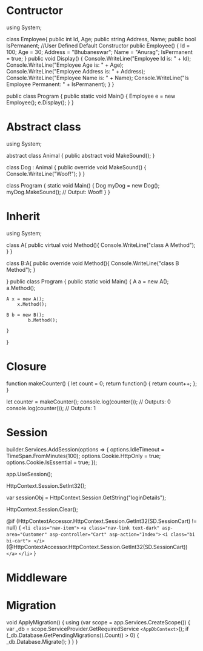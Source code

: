 # Contructor

using System;

class Employee{
public int Id, Age;
        public string Address, Name;
        public bool IsPermanent;
        //User Defined Default Constructor
        public Employee()
        {
            Id = 100;
            Age = 30;
            Address = "Bhubaneswar";
            Name = "Anurag";
            IsPermanent = true;
        }
        public void Display()
        {
            Console.WriteLine("Employee Id is:  " + Id);
            Console.WriteLine("Employee Age is:  " + Age);
            Console.WriteLine("Employee Address is:  " + Address);
            Console.WriteLine("Employee Name is:  " + Name);
            Console.WriteLine("Is Employee Permanent:  " + IsPermanent);
        }
}

public class Program
{
	public static void Main()
	{
		Employee e = new Employee();
		e.Display();
	}
}

# Abstract class

using System;

abstract class Animal
{
    public abstract void MakeSound();
}

class Dog : Animal
{
    public override void MakeSound()
    {
        Console.WriteLine("Woof!");
    }
}

class Program
{
    static void Main()
    {
        Dog myDog = new Dog();
        myDog.MakeSound();  // Output: Woof!
    }
}

# Inherit

using System;

class A{
	public virtual void Method(){
	Console.WriteLine("class A Method");
	}
}

class B:A{
public override void Method(){
	Console.WriteLine("class B Method");
}

}
public class Program
{
	public static void Main()
	{
		A a = new A();
			a.Method();

    A x = new A();
		x.Method();

    B b = new B();
			b.Method();

    }
}

# Closure

function makeCounter() {
  let count = 0;
  return function() {
    return count++;
  };
}

let counter = makeCounter();
console.log(counter()); // Outputs: 0
console.log(counter()); // Outputs: 1

# Session

builder.Services.AddSession(options =>
{
    options.IdleTimeout = TimeSpan.FromMinutes(100);
    options.Cookie.HttpOnly = true;
    options.Cookie.IsEssential = true;
});

app.UseSession();

HttpContext.Session.SetInt32();

var sessionObj = HttpContext.Session.GetString("loginDetails");

HttpContext.Session.Clear();

@if (HttpContextAccessor.HttpContext.Session.GetInt32(SD.SessionCart) != null)
{
    `<li class="nav-item">`
        `<a class="nav-link text-dark" asp-area="Customer" asp-controller="Cart" asp-action="Index">`
            `<i class="bi bi-cart">` &nbsp;`</i>`
            (@HttpContextAccessor.HttpContext.Session.GetInt32(SD.SessionCart))
        `</a>`
    `</li>`
}

# Middleware

# Migration

void ApplyMigration()
{
    using (var scope = app.Services.CreateScope())
    {
        var _db = scope.ServiceProvider.GetRequiredService `<AppDbContext>`();
        if (_db.Database.GetPendingMigrations().Count() > 0)
        {
            _db.Database.Migrate();
        }
    }
}

